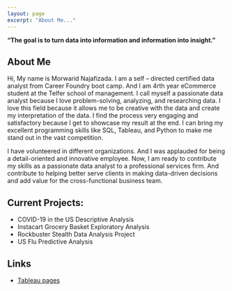 ```yaml
---
layout: page
excerpt: "About Me..."
---
```


__“The goal is to turn data into information and information into insight.”__ 

## About Me
Hi, My name is Morwarid Najafizada. I am a self – directed certified data analyst from Career Foundry boot camp. And I am 4rth year eCommerce student at the Telfer school of management. I call myself a passionate data analyst because I love problem-solving, analyzing, and researching data. I love this field because it allows me to be creative with the data and create my interpretation of the data. I find the process very engaging and satisfactory because I get to showcase my result at the end. I can bring my excellent programming skills like SQL, Tableau, and Python to make me stand out in the vast competition.

I have volunteered in different organizations. And I was applauded for being a detail-oriented and innovative employee. Now, I am ready to contribute my skills as a passionate data analyst to a professional services firm. And contribute to helping better serve clients in making data-driven decisions and add value for the cross-functional business team.


## Current Projects:

- COVID-19 in the US Descriptive Analysis
- Instacart Grocery Basket Exploratory Analysis 
- Rockbuster Stealth Data Analysis Project
- US Flu Predictive Analysis

## Links
- [Tableau pages](https://public.tableau.com/profile/morwarid.najafizada#!/)
